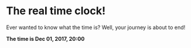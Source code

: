 # The real time clock!

Ever wanted to know what the time is? Well, your journey is about to end!

**The time is Dec 01, 2017, 20:00**